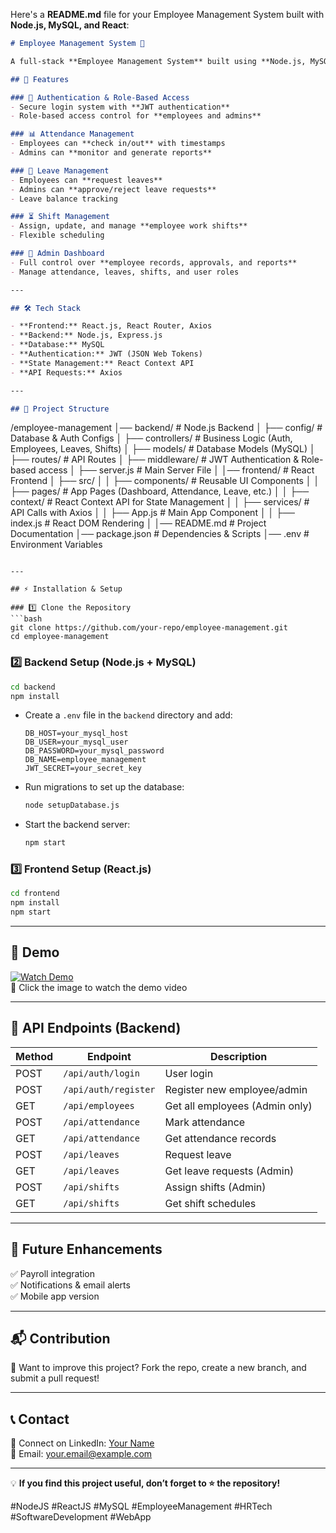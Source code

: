 Here's a **README.md** file for your Employee Management System built with **Node.js, MySQL, and React**:  

```markdown
# Employee Management System 🚀

A full-stack **Employee Management System** built using **Node.js, MySQL, and React**. This system helps organizations efficiently manage employees, track attendance, handle leave requests, schedule shifts, and perform various admin operations.  

## 🚀 Features

### 🔐 Authentication & Role-Based Access  
- Secure login system with **JWT authentication**  
- Role-based access control for **employees and admins**  

### 📊 Attendance Management  
- Employees can **check in/out** with timestamps  
- Admins can **monitor and generate reports**  

### 📅 Leave Management  
- Employees can **request leaves**  
- Admins can **approve/reject leave requests**  
- Leave balance tracking  

### ⏳ Shift Management  
- Assign, update, and manage **employee work shifts**  
- Flexible scheduling  

### 🎯 Admin Dashboard  
- Full control over **employee records, approvals, and reports**  
- Manage attendance, leaves, shifts, and user roles  

---

## 🛠️ Tech Stack

- **Frontend:** React.js, React Router, Axios  
- **Backend:** Node.js, Express.js  
- **Database:** MySQL  
- **Authentication:** JWT (JSON Web Tokens)  
- **State Management:** React Context API  
- **API Requests:** Axios  

---

## 📂 Project Structure

```
/employee-management
│── backend/                # Node.js Backend
│   ├── config/             # Database & Auth Configs
│   ├── controllers/        # Business Logic (Auth, Employees, Leaves, Shifts)
│   ├── models/             # Database Models (MySQL)
│   ├── routes/             # API Routes
│   ├── middleware/         # JWT Authentication & Role-based access
│   ├── server.js           # Main Server File
│
│── frontend/               # React Frontend
│   ├── src/
│   │   ├── components/     # Reusable UI Components
│   │   ├── pages/          # App Pages (Dashboard, Attendance, Leave, etc.)
│   │   ├── context/        # React Context API for State Management
│   │   ├── services/       # API Calls with Axios
│   │   ├── App.js          # Main App Component
│   │   ├── index.js        # React DOM Rendering
│
│── README.md               # Project Documentation
│── package.json            # Dependencies & Scripts
│── .env                    # Environment Variables
```

---

## ⚡ Installation & Setup

### 1️⃣ Clone the Repository  
```bash
git clone https://github.com/your-repo/employee-management.git
cd employee-management
```

### 2️⃣ Backend Setup (Node.js + MySQL)
```bash
cd backend
npm install
```
- Create a `.env` file in the `backend` directory and add:  
  ```env
  DB_HOST=your_mysql_host
  DB_USER=your_mysql_user
  DB_PASSWORD=your_mysql_password
  DB_NAME=employee_management
  JWT_SECRET=your_secret_key
  ```
- Run migrations to set up the database:
  ```bash
  node setupDatabase.js
  ```
- Start the backend server:
  ```bash
  npm start
  ```

### 3️⃣ Frontend Setup (React.js)
```bash
cd frontend
npm install
npm start
```

---

## 🎥 Demo  
[![Watch Demo](https://img.youtube.com/vi/YOUR_VIDEO_ID/maxresdefault.jpg)](https://youtu.be/YOUR_VIDEO_ID)  
📌 Click the image to watch the demo video  

---

## 📌 API Endpoints (Backend)

| Method | Endpoint            | Description                     |
|--------|---------------------|---------------------------------|
| POST   | `/api/auth/login`   | User login                     |
| POST   | `/api/auth/register`| Register new employee/admin    |
| GET    | `/api/employees`    | Get all employees (Admin only) |
| POST   | `/api/attendance`   | Mark attendance                |
| GET    | `/api/attendance`   | Get attendance records         |
| POST   | `/api/leaves`       | Request leave                  |
| GET    | `/api/leaves`       | Get leave requests (Admin)     |
| POST   | `/api/shifts`       | Assign shifts (Admin)          |
| GET    | `/api/shifts`       | Get shift schedules            |

---

## 🎯 Future Enhancements  
✅ Payroll integration  
✅ Notifications & email alerts  
✅ Mobile app version  

---

## 📬 Contribution  

🚀 Want to improve this project? Fork the repo, create a new branch, and submit a pull request!  

---

## 📞 Contact  
💼 Connect on LinkedIn: [Your Name](https://www.linkedin.com/in/yourprofile)  
📧 Email: your.email@example.com  

---

💡 **If you find this project useful, don’t forget to ⭐ the repository!**  

#NodeJS #ReactJS #MySQL #EmployeeManagement #HRTech #SoftwareDevelopment #WebApp  

